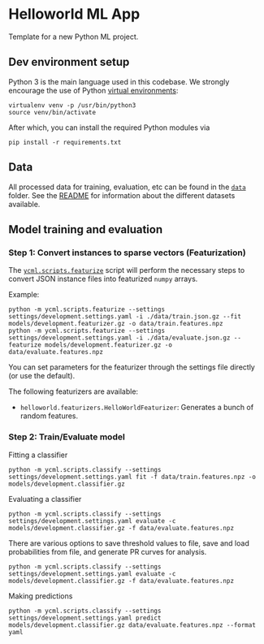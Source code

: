 # Helloworld ML App

Template for a new Python ML project.

## Dev environment setup

Python 3 is the main language used in this codebase.
We strongly encourage the use of Python [virtual environments](http://docs.python-guide.org/en/latest/dev/virtualenvs/):

    virtualenv venv -p /usr/bin/python3
    source venv/bin/activate

After which, you can install the required Python modules via

    pip install -r requirements.txt

## Data

All processed data for training, evaluation, etc can be found in the [`data`](data/) folder.
See the [README](data/README.md) for information about the different datasets available.

## Model training and evaluation

### Step 1: Convert instances to sparse vectors (Featurization)

The [`ycml.scripts.featurize`](../ycml/scripts/featurize.py) script will perform the necessary steps to convert JSON instance files into featurized `numpy` arrays.

Example:

    python -m ycml.scripts.featurize --settings settings/development.settings.yaml -i ./data/train.json.gz --fit models/development.featurizer.gz -o data/train.features.npz
    python -m ycml.scripts.featurize --settings settings/development.settings.yaml -i ./data/evaluate.json.gz --featurize models/development.featurizer.gz -o data/evaluate.features.npz

You can set parameters for the featurizer through the settings file directly (or use the default).

The following featurizers are available:

- `helloworld.featurizers.HelloWorldFeaturizer`: Generates a bunch of random features.

### Step 2: Train/Evaluate model

Fitting a classifier

    python -m ycml.scripts.classify --settings settings/development.settings.yaml fit -f data/train.features.npz -o models/development.classifier.gz

Evaluating a classifier

    python -m ycml.scripts.classify --settings settings/development.settings.yaml evaluate -c models/development.classifier.gz -f data/evaluate.features.npz

There are various options to save threshold values to file, save and load probabilities from file, and generate PR curves for analysis.

    python -m ycml.scripts.classify --settings settings/development.settings.yaml evaluate -c models/development.classifier.gz -f data/evaluate.features.npz

Making predictions

    python -m ycml.scripts.classify --settings settings/development.settings.yaml predict models/development.classifier.gz data/evaluate.features.npz --format yaml
